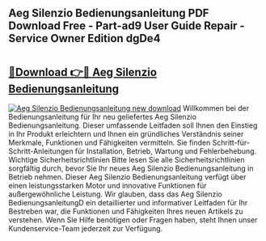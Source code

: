 ## Aeg Silenzio Bedienungsanleitung PDF Download Free - Part-ad9 User Guide Repair - Service Owner Edition dgDe4

# <h2><a href="http://df3dqkt.blite.top/?on=Aeg+Silenzio+Bedienungsanleitung">🔗Download 👉🔴 Aeg Silenzio Bedienungsanleitung</a></h2>

[![Aeg Silenzio Bedienungsanleitung new download](https://i.imgur.com/lujVjoI.png)](http://df3dqkt.blite.top/?on=Aeg+Silenzio+Bedienungsanleitung)
Willkommen bei der Bedienungsanleitung für Ihr neu geliefertes Aeg Silenzio Bedienungsanleitung. Dieser umfassende Leitfaden soll Ihnen den Einstieg in Ihr Produkt erleichtern und Ihnen ein gründliches Verständnis seiner Merkmale, Funktionen und Fähigkeiten vermitteln. Sie finden Schritt-für-Schritt-Anleitungen für Installation, Betrieb, Wartung und Fehlerbehebung. Wichtige Sicherheitsrichtlinien Bitte lesen Sie alle Sicherheitsrichtlinien sorgfältig durch, bevor Sie Ihr neues Aeg Silenzio Bedienungsanleitung in Betrieb nehmen. Dieser Aeg Silenzio Bedienungsanleitung verfügt über einen leistungsstarken Motor und innovative Funktionen für außergewöhnliche Leistung. Wir glauben, dass das Aeg Silenzio BedienungsanleitungD ein detaillierter und informativer Leitfaden für Ihr Bestreben war, die Funktionen und Fähigkeiten Ihres neuen Artikels zu verstehen. Wenn Sie Hilfe benötigen oder Fragen haben, steht Ihnen unser Kundenservice-Team jederzeit zur Verfügung.
